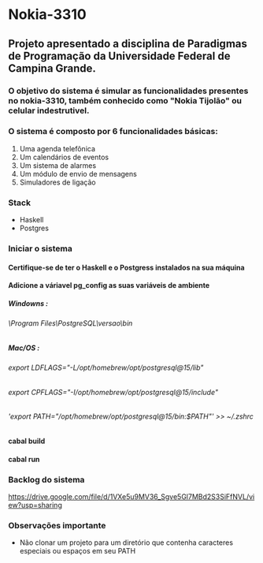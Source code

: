 # Nokia-3310
## Projeto apresentado a disciplina de  Paradigmas de Programação da Universidade Federal de Campina Grande.

### O objetivo do sistema é simular as funcionalidades presentes no nokia-3310, também conhecido como "Nokia Tijolão" ou celular indestrutivel.

### O sistema é composto por 6 funcionalidades básicas:
  1. Uma agenda telefônica
  2. Um calendários de eventos
  3. Um sistema de alarmes
  4. Um módulo de envio de mensagens
  5. Simuladores de ligação
  
### Stack
  - Haskell
  - Postgres

### Iniciar o sistema
  #### Certifique-se de ter o Haskell e o Postgress instalados na sua máquina
  
  #### Adicione a váriavel pg_config as suas variáveis de ambiente
  
  ##### Windowns :
  ###### \Program Files\PostgreSQL\versao\bin
  
  ##### Mac/OS : 
  ###### export LDFLAGS="-L/opt/homebrew/opt/postgresql@15/lib"
  ###### export CPFLAGS="-I/opt/homebrew/opt/postgresql@15/include"
  ###### 'export PATH="/opt/homebrew/opt/postgresql@15/bin:$PATH"' >> ~/.zshrc
  
  #### cabal build
  #### cabal run

### Backlog do sistema
https://drive.google.com/file/d/1VXe5u9MV36_Sgve5Gl7MBd2S3SiFfNVL/view?usp=sharing

### Observações importante
  - Não clonar um projeto para um diretório que contenha caracteres especiais ou espaços em seu PATH
